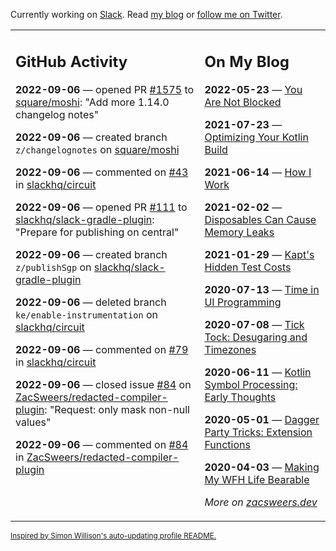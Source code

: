 Currently working on [Slack](https://slack.com/). Read [my blog](https://zacsweers.dev/) or [follow me on Twitter](https://twitter.com/ZacSweers).

<table><tr><td valign="top" width="60%">

## GitHub Activity
<!-- githubActivity starts -->
**2022-09-06** — opened PR [#1575](https://github.com/square/moshi/pull/1575) to [square/moshi](https://github.com/square/moshi): "Add more 1.14.0 changelog notes"

**2022-09-06** — created branch `z/changelognotes` on [square/moshi](https://github.com/square/moshi)

**2022-09-06** — commented on [#43](https://github.com/slackhq/circuit/pull/43#issuecomment-1238764809) in [slackhq/circuit](https://github.com/slackhq/circuit)

**2022-09-06** — opened PR [#111](https://github.com/slackhq/slack-gradle-plugin/pull/111) to [slackhq/slack-gradle-plugin](https://github.com/slackhq/slack-gradle-plugin): "Prepare for publishing on central"

**2022-09-06** — created branch `z/publishSgp` on [slackhq/slack-gradle-plugin](https://github.com/slackhq/slack-gradle-plugin)

**2022-09-06** — deleted branch `ke/enable-instrumentation` on [slackhq/circuit](https://github.com/slackhq/circuit)

**2022-09-06** — commented on [#79](https://github.com/slackhq/circuit/pull/79#issuecomment-1238721296) in [slackhq/circuit](https://github.com/slackhq/circuit)

**2022-09-06** — closed issue [#84](https://github.com/ZacSweers/redacted-compiler-plugin/issues/84) on [ZacSweers/redacted-compiler-plugin](https://github.com/ZacSweers/redacted-compiler-plugin): "Request: only mask non-null values"

**2022-09-06** — commented on [#84](https://github.com/ZacSweers/redacted-compiler-plugin/issues/84#issuecomment-1238704696) in [ZacSweers/redacted-compiler-plugin](https://github.com/ZacSweers/redacted-compiler-plugin)
<!-- githubActivity ends -->
</td><td valign="top" width="40%">

## On My Blog
<!-- blog starts -->
**2022-05-23** — [You Are Not Blocked](https://www.zacsweers.dev/you-are-not-blocked/)

**2021-07-23** — [Optimizing Your Kotlin Build](https://www.zacsweers.dev/optimizing-your-kotlin-build/)

**2021-06-14** — [How I Work](https://www.zacsweers.dev/how-i-work/)

**2021-02-02** — [Disposables Can Cause Memory Leaks](https://www.zacsweers.dev/disposables-can-cause-memory-leaks/)

**2021-01-29** — [Kapt's Hidden Test Costs](https://www.zacsweers.dev/kapts-hidden-test-costs/)

**2020-07-13** — [Time in UI Programming](https://www.zacsweers.dev/time-in-ui/)

**2020-07-08** — [Tick Tock: Desugaring and Timezones](https://www.zacsweers.dev/ticktock-desugaring-timezones/)

**2020-06-11** — [Kotlin Symbol Processing: Early Thoughts](https://www.zacsweers.dev/kotlin-symbol-processor-early-thoughts/)

**2020-05-01** — [Dagger Party Tricks: Extension Functions](https://www.zacsweers.dev/dagger-party-tricks-extension-functions/)

**2020-04-03** — [Making My WFH Life Bearable](https://www.zacsweers.dev/making-wfh-life-bearable/)
<!-- blog ends -->
_More on [zacsweers.dev](https://zacsweers.dev/)_
</td></tr></table>

<sub><a href="https://simonwillison.net/2020/Jul/10/self-updating-profile-readme/">Inspired by Simon Willison's auto-updating profile README.</a></sub>